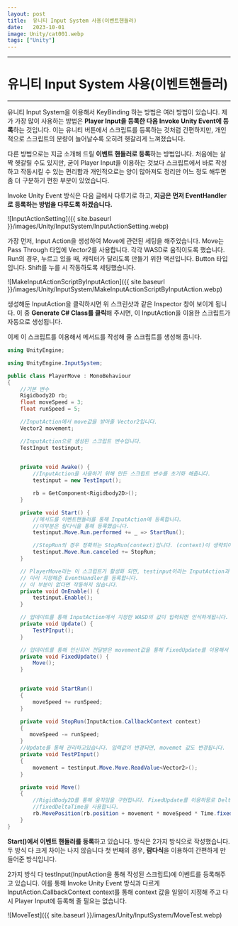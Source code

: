 ```yaml
---
layout: post
title:  유니티 Input System 사용(이벤트핸들러)
date:   2023-10-01
image: Unity/cat001.webp
tags: ["Unity"]
---
```




---
# 유니티 Input System 사용(이벤트핸들러)
---

유니티 Input System을 이용해서 KeyBinding 하는 방법은 여러 방법이 있습니다.
제가 가장 많이 사용하는 방법은 **Player Input을 등록한 다음 Invoke Unity Event에 등록**하는 것입니다.
이는 유니티 버튼에서 스크립트를 등록하는 것처럼 간편하지만, 개인적으로 스크립트의 분량이 늘어날수록 오히려 헷갈리게 느껴졌습니다.

다른 방법으로는 지금 소개해 드릴 **이벤트 핸들러로 등록**하는 방법입니다.
처음에는 살짝 헷갈릴 수도 있지만, 굳이 Player Input을 이용하는 것보다 스크립트에서 바로 작성하고 작동시킬 수 있는 편리함과
개인적으로는 양이 많아져도 정리만 어느 정도 해두면 좀 더 구분하기 편한 부분이 있었습니다.

Invoke Unity Event 방식은 다음 글에서 다루기로 하고,
**지금은 먼저 EventHandler로 등록하는 방법을 다루도록 하겠습니다.**




![InputActionSetting]({{ site.baseurl }}/images/Unity/InputSystem/InputActionSetting.webp)

가장 먼저, Input Action을 생성하여 Move에 관련된 세팅을 해주었습니다. Move는 Pass Through 타입에 Vector2를 사용합니다. 각각 WASD로 움직이도록 했습니다.
Run의 경우, 누르고 있을 때, 캐릭터가 달리도록 만들기 위한 액션입니다. Button 타입입니다. Shift를 누를 시 작동하도록 세팅했습니다.

![MakeInputActionScriptByInputAction]({{ site.baseurl }}/images/Unity/InputSystem/MakeInputActionScriptByInputAction.webp)

생성해둔 InputAction을 클릭하시면 위 스크린샷과 같은 Inspector 창이 보이게 됩니다. 이 중 **Generate C# Class를 클릭**해 주시면,
이 InputAction을 이용한 스크립트가 자동으로 생성됩니다.

이제 이 스크립트를 이용해서 메서드를 작성해 줄 스크립트를 생성해 줍니다.

```c#
using UnityEngine;

using UnityEngine.InputSystem;

public class PlayerMove : MonoBehaviour
{
    //기본 변수
    Rigidbody2D rb;
    float moveSpeed = 3;
    float runSpeed = 5;

    //InputAction에서 move값을 받아줄 Vector2입니다.
    Vector2 movement;

    //InputAction으로 생성된 스크립트 변수입니다.
    TestInput testinput;
 

    private void Awake() {
        //InputAction을 사용하기 위해 만든 스크립트 변수를 초기화 해줍니다.
        testinput = new TestInput();

        rb = GetComponent<Rigidbody2D>();
    }

    private void Start() {
        //메서드를 이벤트핸들러를 통해 InputAction에 등록합니다.
        //이부분은 람다식을 통해 등록했습니다.
        testinput.Move.Run.performed += _ => StartRun();

        //StopRun의 경우 정확히는 StopRun(context)입니다. (context)이 생략되어있습니다.
        testinput.Move.Run.canceled += StopRun;
    }

    // PlayerMove라는 이 스크립트가 활성화 되면, testinput이라는 InputAction과 연동된 스크립트를 초기화하고
    // 미리 지정해준 EventHandler를 등록합니다. 
    // 이 부분이 없다면 작동하지 않습니다.
    private void OnEnable() {
        testinput.Enable();
    }

    // 업데이트를 통해 InputAction에서 지정한 WASD의 값이 입력되면 인식하게됩니다.
    private void Update() {
        TestPInput();
    }

    // 업데이트를 통해 인신되어 전달받은 movement값을 통해 FixedUpdate를 이용해서 움직임을 구현합니다.
    private void FixedUpdate() {
        Move();
    }


    private void StartRun()
    {
        moveSpeed += runSpeed;
    }

    private void StopRun(InputAction.CallbackContext context)
    {
       moveSpeed -= runSpeed;
    }
    //Update를 통해 관리하고있습니다. 입력값이 변경되면, movemet 값도 변경됩니다.
    private void TestPInput()
    {
        movement = testinput.Move.Move.ReadValue<Vector2>();
    }

    private void Move()
    {
        //RigidBody2D를 통해 움직임을 구현합니다. FixedUpdate를 이용하믕로 DeltaTime이 아니라 
        //fixedDeltaTime을 사용합니다.
        rb.MovePosition(rb.position + movement * moveSpeed * Time.fixedDeltaTime);
    }
}
```

**Start()에서 이벤트 핸들러를 등록**하고 있습니다. 방식은 2가지 방식으로 작성했습니다.
두 방식 다 크게 차이는 나지 않습니다
첫 번째의 경우, **람다식**을 이용하여 간편하게 만들어준 방식입니다.

2가지 방식 다 testInput(InputAction을 통해 작성된 스크립트)에 이벤트를 등록해주고 있습니다.
이를 통해 Invoke Unity Event 방식과 다르게 InputAction.CallbackContext context를 통해 context 값을 일일이 지정해 주고
다시 Player Input에 등록해 줄 필요는 없습니다.

![MoveTest]({{ site.baseurl }}/images/Unity/InputSystem/MoveTest.webp)


